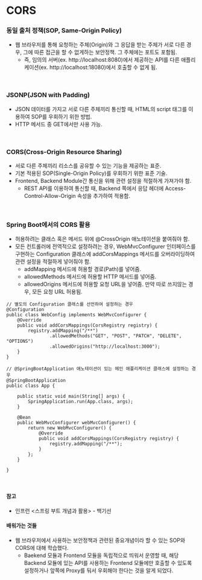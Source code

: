 # CORS

### 동일 출처 정책(SOP, Same-Origin Policy)
* 웹 브라우저를 통해 요청하는 주체(Origin)와 그 응답을 받는 주체가 서로 다른 경우, 그에 따른 접근을 할 수 없게하는 보안정책. 그 주체에는 포트도 포함됨.
  * 즉, 임의의 서버(ex. http://localhost:8080)에서 제공하는 API를 다른 애플리케이션(ex. http://localhost:18080)에서 호출할 수 없게 됨.

<br>

### JSONP(JSON with Padding)
* JSON 데이터를 가지고 서로 다른 주체끼리 통신할 때, HTML의 script 태그를 이용하여 SOP를 우회하기 위한 방법.
* HTTP 메서드 중 GET에서만 사용 가능.

<br>

### CORS(Cross-Origin Resource Sharing)
* 서로 다른 주체끼리 리소스를 공유할 수 있는 기능을 제공하는 표준.
* 기본 적용된 SOP(Single-Origin Policy)를 우회하기 위한 표준 기술.
* Frontend, Backend Module간 통신을 위해 관련 설정을 적절하게 가져가야 함.
  * REST API를 이용하여 통신할 때, Backend 쪽에서 응답 헤더에 Access-Control-Allow-Origin 속성을 추가하여 적용함.

<br>

### Spring Boot에서의 CORS 활용
* 허용하려는 클래스 혹은 메서드 위에 @CrossOrigin 애노테이션을 붙여줘야 함.
* 모든 컨트롤러에 전역적으로 설정하려는 경우, WebMvcConfigurer 인터페이스를 구현하는 Configuration 클래스에 addCorsMappings 메서드를 오버라이딩하여 관련 설정을 적절하게 넣어줘야 함.
  * addMapping 메서드에 허용할 경로(Path)를 넣어줌.
  * allowedMethods 메서드에 허용할 HTTP 메서드를 넣어줌.
  * allowedOrigins 메서드에 허용할 요청 URL을 넣어줌. 만약 따로 쓰지않는 경우, 모든 요청 URL 허용됨.

```
// 별도의 Configuration 클래스를 선언하여 설정하는 경우
@Configuration 
public class WebConfig implements WebMvcConfigurer { 
    @Override 
    public void addCorsMappings(CorsRegistry registry) { 
        registry.addMapping("/**") 
                .allowedMethods("GET", "POST", "PATCH", "DELETE", "OPTIONS")
                .allowedOrigins("http://localhost:3000"); 
    } 
}
```

```
// @SpringBootApplication 애노테이션이 있는 메인 애플리케이션 클래스에 설정하는 경우
@SpringBootApplication
public class App {

    public static void main(String[] args) {
        SpringApplication.run(App.class, args);
    }

    @Bean
    public WebMvcConfigurer webMvcConfigurer() {
        return new WebMvcConfigurer() {
            @Override
            public void addCorsMappings(CorsRegistry registry) {
                registry.addMapping("/**");
            }
        };
    }

}
```

<br>

#### 참고
* 인프런 <스프링 부트 개념과 활용> - 백기선

#### 배워가는 것들
* 웹 브라우저에서 사용하는 보안정책과 관련된 중요개념이라 할 수 있는 SOP와 CORS에 대해 학습했다.
	* Baekend 모듈과 Frontend 모듈을 독립적으로 띄워서 운영할 때, 해당 Backend 모듈에 있는 API를 사용하는 Frontend 모듈에만 호출할 수 있도록 설정하거나 앞쪽에 Proxy를 둬서 우회해야 한다는 것을 알게 되었다.
